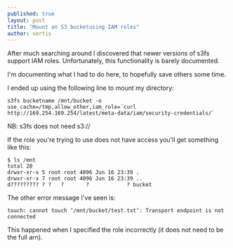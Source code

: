 ```yaml
---
published: true
layout: post
title: "Mount an S3 bucketusing IAM roles"
author: vertis
---
```

After much searching around I discovered that newer versions of s3fs support IAM roles. Unfortunately, this functionality is barely documented.

I'm documenting what I had to do here, to hopefully save others some time.

I ended up using the following line to mount my directory:

```
s3fs bucketname /mnt/bucket -o use_cache=/tmp,allow_other,iam_role=`curl http://169.254.169.254/latest/meta-data/iam/security-credentials/`
```
NB: s3fs does not need s3:// 

If the role you're trying to use does not have access you'll get something like this:

```
$ ls /mnt
total 20
drwxr-xr-x 5 root root 4096 Jun 16 23:39 .
drwxr-xr-x 7 root root 4096 Jun 16 23:39 ..
d????????? ? ?   ?       ?            ? bucket
```

The other error message I've seen is:

```
touch: cannot touch ‘/mnt/bucket/test.txt’: Transport endpoint is not connected
```

This happened when I specified the role incorrectly (it does not need to be the full arn).

